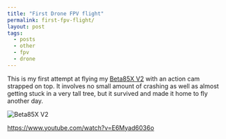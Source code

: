 ```yaml
---
title: "First Drone FPV flight"
permalink: first-fpv-flight/
layout: post
tags: 
  - posts
  - other
  - fpv
  - drone
---
```


This is my first attempt at flying my [Beta85X V2](https://betafpv.com/collections/beta85x-series-drones/products/beta85x-v2-whoop-quadcopter) with an action cam strapped on top. It involves no small amount of crashing as well as almost getting stuck in a very tall tree, but it survived and made it home to fly another day. 

![Beta85X V2](beta85x.jpg)

https://www.youtube.com/watch?v=E6Myad6036o